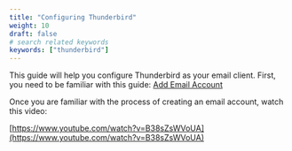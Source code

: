 ```yaml
---
title: "Configuring Thunderbird"
weight: 10
draft: false
# search related keywords
keywords: ["thunderbird"]
---
```


This guide will help you configure Thunderbird as your email client. First, you need to be familiar with this guide: [Add Email Account](https://mxroutedocs.com/directadmin/addemail/)

Once you are familiar with the process of creating an email account, watch this video:

[https://www.youtube.com/watch?v=B38sZsWVoUA](https://www.youtube.com/watch?v=B38sZsWVoUA)
